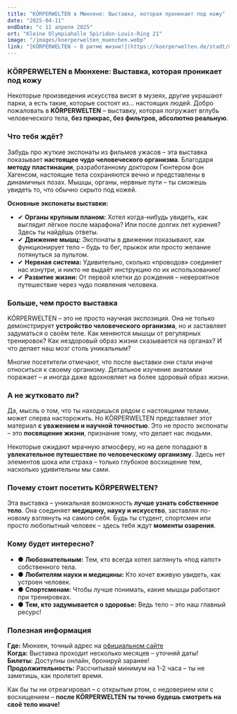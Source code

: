 ```yaml
---
title: "КÖRPERWELTEN в Мюнхене: Выставка, которая проникает под кожу"
date: "2025-04-11"
endDate: "с 11 апреля 2025"
ort: "Kleine Olympiahalle Spiridon-Louis-Ring 21"
image: "/images/koerperwelten_muenchen.webp"
link: "[KÖRPERWELTEN – В ритме жизни!](https://koerperwelten.de/stadt/muenchen/)"
---
```


### КÖRPERWELTEN в Мюнхене: Выставка, которая проникает под кожу

Некоторые произведения искусства висят в музеях, другие украшают парки, а есть такие, которые состоят из… настоящих людей. Добро пожаловать в **KÖRPERWELTEN** – выставку, которая погружает вглубь человеческого тела, **без прикрас, без фильтров, абсолютно реальную**.

### **Что тебя ждёт?**
Забудь про жуткие экспонаты из фильмов ужасов – эта выставка показывает **настоящее чудо человеческого организма**. Благодаря **методу пластинации**, разработанному доктором Гюнтером фон Хагенсом, настоящие тела сохраняются вечно и представлены в динамичных позах. Мышцы, органы, нервные пути – ты сможешь увидеть то, что обычно скрыто под кожей.

**Основные экспонаты выставки:**
- ✔ **Органы крупным планом:** Хотел когда-нибудь увидеть, как выглядит лёгкое после марафона? Или после долгих лет курения? Здесь ты найдёшь ответы.
- ✔ **Движение мышц:** Экспонаты в движении показывают, как функционирует тело – будь то бег, прыжок или просто желание потянуться за пультом.
- ✔ **Нервная система:** Удивительно, сколько «проводов» соединяет нас изнутри, и никто не выдаёт инструкцию по их использованию!
- ✔ **Развитие жизни:** От первой клетки до рождения – невероятное путешествие через чудо появления человека.

### **Больше, чем просто выставка**
KÖRPERWELTEN – это не просто научная экспозиция. Она не только демонстрирует **устройство человеческого организма**, но и заставляет задуматься о своём теле. Как меняются мышцы от регулярных тренировок? Как нездоровый образ жизни сказывается на органах? И что делает наш мозг столь уникальным?

Многие посетители отмечают, что после выставки они стали иначе относиться к своему организму. Детальное изучение анатомии поражает – и иногда даже вдохновляет на более здоровый образ жизни.

### **А не жутковато ли?**
Да, мысль о том, что ты находишься рядом с настоящими телами, может сперва насторожить. Но KÖRPERWELTEN представляет этот материал **с уважением и научной точностью**. Это не просто экспонаты – это **посвящение жизни**, признание тому, что делает нас людьми.

Некоторые ожидают мрачную атмосферу, но на деле попадают в **увлекательное путешествие по человеческому организму**. Здесь нет элементов шока или страха – только глубокое восхищение тем, насколько удивительны мы сами.

### **Почему стоит посетить KÖRPERWELTEN?**
Эта выставка – уникальная возможность **лучше узнать собственное тело**. Она соединяет **медицину, науку и искусство**, заставляя по-новому взглянуть на самого себя. Будь ты студент, спортсмен или просто любопытный человек – здесь тебя ждут **моменты озарения**.

### **Кому будет интересно?**
- ● **Любознательным:** Тем, кто всегда хотел заглянуть «под капот» собственного тела.
- ● **Любителям науки и медицины:** Кто хочет вживую увидеть, как устроен человек.
- ● **Спортсменам:** Чтобы лучше понимать, какие мышцы работают при тренировках.
- ● **Тем, кто задумывается о здоровье:** Ведь тело – это наш главный ресурс!

### **Полезная информация**
**Где:** Мюнхен, точный адрес на [официальном сайте](https://koerperwelten.de/stadt/muenchen/)  
**Когда:** Выставка проходит несколько месяцев – уточняй даты!  
**Билеты:** Доступны онлайн, бронируй заранее!  
**Продолжительность:** Рассчитывай минимум на 1-2 часа – ты не заметишь, как пролетит время.

Как бы ты ни отреагировал – с открытым ртом, с недоверием или с восхищением – **после KÖRPERWELTEN ты точно будешь смотреть на своё тело иначе!**
